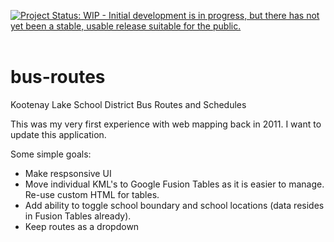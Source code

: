 [![Project Status: WIP - Initial development is in progress, but there has not yet been a stable, usable release suitable for the public.](http://www.repostatus.org/badges/latest/wip.svg)](http://www.repostatus.org/#wip)
   
# bus-routes
Kootenay Lake School District Bus Routes and Schedules

This was my very first experience with web mapping back in 2011. I want to update this application.

Some simple goals:

- Make respsonsive UI
- Move individual KML's to Google Fusion Tables as it is easier to manage. Re-use custom HTML for tables.
- Add ability to toggle school boundary and school locations (data resides in Fusion Tables already).
- Keep routes as a dropdown

